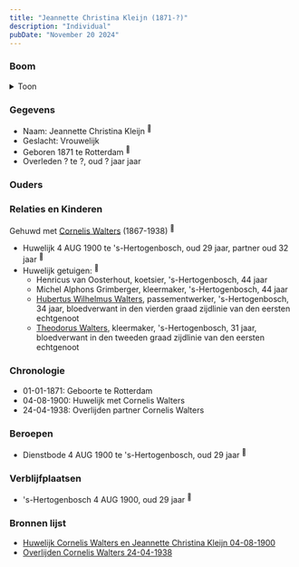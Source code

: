 ```yaml
---
title: "Jeannette Christina Kleijn (1871-?)"
description: "Individual"
pubDate: "November 20 2024"
---
```


### Boom
<details><summary>Toon</summary>

![test](https://www.plantuml.com/plantuml/svg/XP9RQy8m5CVVyoaE-k2JKAtpHb6dw6wmYUpoA6bprcQcYUH4f4Y_-pBjfZ3OtfAJ_-MNa0avRjqkLumsKc-vvJd4FDcarkoqc1bbB3ZBDVaZr8vbKY0aqYOAJslCjww07FCOBPr6vD2YSSKMsKLgeZWH71W0J8qLQ9ypcMmq4aLHpgKUZI1a9MCDM1whYB6JfNQFN6jq3c6MMKbEQWuF2kM7hW4dk0k2O320dvJwOZeFvw6lEhnBLAA4Q1Zpk5Z7nZc5mn6q-hqMhFmEhU3vXOmsEwNMN8jrOWrHR3oUruzX_4LMuSoCrQWamHjNFe7E41s0-ZnSN2scVvItk_3uzEePkZreKFCMhJCfwjXGalsFqkx0zN85hK7O_-qkln6ZuHw5a3hr3czukV6683Y2BZne641ToJHp1IfbzXwsPDKhDfkLWbKtEW_O1BNmF-KJ)
</details>

### Gegevens
- Naam: Jeannette Christina Kleijn <sup><a href="../s00130/" style="text-decoration:none" title="Huwelijk Cornelis Walters en Jeannette Christina Kleijn 04-08-1900">:link:</a></sup>
- Geslacht: Vrouwelijk
- Geboren 1871 te Rotterdam <sup><a href="../s00130/" style="text-decoration:none" title="Huwelijk Cornelis Walters en Jeannette Christina Kleijn 04-08-1900">:link:</a></sup>
- Overleden ? te ?, oud ? jaar jaar 

### Ouders

### Relaties en Kinderen

Gehuwd met [Cornelis Walters](../i00094/) (1867-1938) <sup><a href="../s00130/" style="text-decoration:none" title="Huwelijk Cornelis Walters en Jeannette Christina Kleijn 04-08-1900">:link:</a></sup>
- Huwelijk 4 AUG 1900 te 's-Hertogenbosch, oud 29 jaar, partner oud 32 jaar <sup><a href="../s00130/" style="text-decoration:none" title="Huwelijk Cornelis Walters en Jeannette Christina Kleijn 04-08-1900">:link:</a></sup>
- Huwelijk getuigen:  <sup><a href="../s00130/" style="text-decoration:none" title="Huwelijk Cornelis Walters en Jeannette Christina Kleijn 04-08-1900">:link:</a></sup>
  - Henricus van Oosterhout, koetsier, \'s-Hertogenbosch, 44 jaar
  - Michel Alphons Grimberger, kleermaker, \'s-Hertogenbosch, 44 jaar
  - [Hubertus Wilhelmus Walters](../i00152/), passementwerker, \'s-Hertogenbosch, 34 jaar, bloedverwant in den vierden graad zijdlinie van den eersten echtgenoot
  - [Theodorus Walters](../i00075/), kleermaker, \'s-Hertogenbosch, 31 jaar, bloedverwant in den tweeden graad zijdlinie van den eersten echtgenoot

### Chronologie
- 01-01-1871: Geboorte te Rotterdam
- 04-08-1900: Huwelijk met Cornelis Walters
- 24-04-1938: Overlijden partner Cornelis Walters

### Beroepen
- Dienstbode 4 AUG 1900 te 's-Hertogenbosch, oud 29 jaar <sup><a href="../s00130/" style="text-decoration:none" title="Huwelijk Cornelis Walters en Jeannette Christina Kleijn 04-08-1900">:link:</a></sup>

### Verblijfplaatsen
- 's-Hertogenbosch  4 AUG 1900, oud 29 jaar  <sup><a href="../s00130/" style="text-decoration:none" title="Huwelijk Cornelis Walters en Jeannette Christina Kleijn 04-08-1900">:link:</a></sup>

### Bronnen lijst
- [Huwelijk Cornelis Walters en Jeannette Christina Kleijn 04-08-1900](../s00130/)
- [Overlijden Cornelis Walters 24-04-1938](../s00135/)